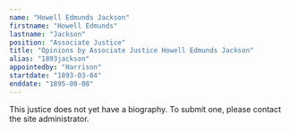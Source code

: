 ```yaml
---
name: "Howell Edmunds Jackson"
firstname: "Howell Edmunds"
lastname: "Jackson"
position: "Associate Justice"
title: "Opinions by Associate Justice Howell Edmunds Jackson"
alias: "1893jackson"
appointedby: "Harrison"
startdate: "1893-03-04"
enddate: "1895-08-08"
---
```

This justice does not yet have a biography. To submit one, please contact the site administrator.
